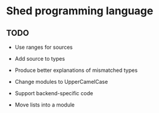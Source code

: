 # Shed programming language

## TODO

* Use ranges for sources

* Add source to types

* Produce better explanations of mismatched types

* Change modules to UpperCamelCase

* Support backend-specific code

* Move lists into a module
